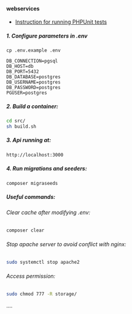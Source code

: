
#### webservices 
* [Instruction for running PHPUnit tests ](https://github.com/yanevasquez/webservices/blob/master/src/readme.md)

##### 1. Configure parameters in .env
```
cp .env.example .env
```

```
DB_CONNECTION=pgsql
DB_HOST=db
DB_PORT=5432
DB_DATABASE=postgres
DB_USERNAME=postgres
DB_PASSWORD=postgres
PGUSER=postgres
```
##### 2. Build a container:

```sh
cd src/
sh build.sh
```
##### 3. Api running at:
```sh
http://localhost:3000
```

##### 4. Run migrations and seeders:
```sh
composer migraseeds
```
##### Useful commands:

###### Clear cache after modifying .env: 
```sh
composer clear
```
###### Stop apache server to avoid conflict with nginx: 
```sh
sudo systemctl stop apache2
```
###### Access permission:
```sh
sudo chmod 777 -R storage/
```
....
